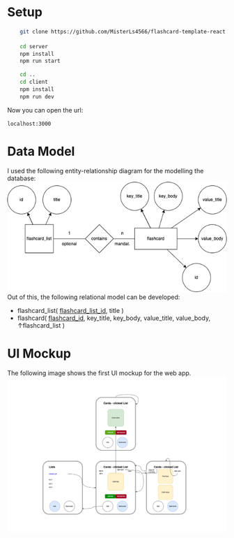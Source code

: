 # Setup
```bash
    git clone https://github.com/MisterLs4566/flashcard-template-react.git

    cd server
    npm install
    npm run start
```

```bash
    cd ..
    cd client
    npm install
    npm run dev
```

Now you can open the url: 
```plaintext 
localhost:3000
```

# Data Model
I used the following entity-relationship diagram for the modelling the database:
![image](mockups/flashcard-template-react.drawio.png)
Out of this, the following relational model can be developed:
- flashcard_list( <ins>flashcard_list_id</ins>, title )
- flashcard( <ins>flashcard_id</ins>, key_title, key_body, value_title, value_body, ↑flashcard_list )
# UI Mockup
The following image shows the first UI mockup for the web app.
![image](mockups/UI-mockup-flashcards.drawio.png)